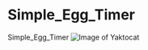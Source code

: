 # Simple_Egg_Timer
Simple_Egg_Timer
![Image of Yaktocat](https://octodex.github.com/images/yaktocat.png)
